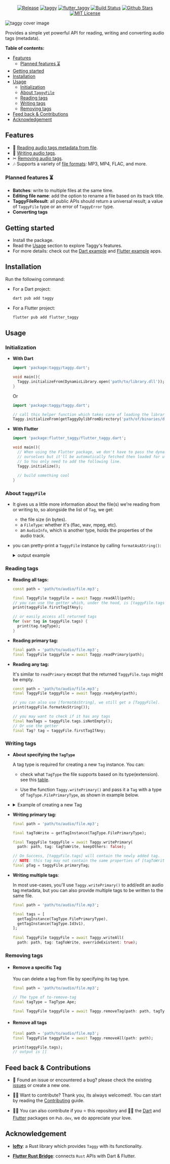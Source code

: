 <div align="center">

<a href="https://github.com/DMouayad/taggy/releases"><img src="https://img.shields.io/github/v/release/DMouayad/taggy?style=flat-square&color=blue" alt="Release"></a>
<a href="https://pub.dartlang.org/packages/taggy"><img alt="taggy" src="https://img.shields.io/pub/v/taggy"></a>
<a href="https://pub.dartlang.org/packages/flutter_taggy"><img alt="flutter_taggy" src="https://img.shields.io/pub/v/flutter_taggy"></a>
<a href="https://github.com/DMouayad/taggy/actions"><img src="https://img.shields.io/github/actions/workflow/status/DMouayad/taggy/.github%2Fworkflows%2Fbuild.yaml" alt="Build Status"></a>
<a href="https://github.com/DMouayad/taggy"><img src="https://img.shields.io/github/stars/DMouayad/taggy.svg?style=flat&logo=github&colorB=deeppink&label=stars" alt="Github Stars"></a>
<a href="https://opensource.org/licenses/MIT"><img src="https://img.shields.io/badge/license-MIT-purple.svg" alt="MIT License"></a>
</div>

![taggy cover image](readme-assets/Taggy%20cover.png)

Provides a simple yet powerful API for reading, writing and converting audio tags (metadata).

**Table of contents:**

<!-- TOC -->
  * [Features](#features)
    * [Planned features ⏳](#planned-features-)
  * [Getting started](#getting-started)
  * [Installation](#installation)
  * [Usage](#usage)
    * [Initialization](#initialization)
    * [About `TaggyFile`](#about-taggyfile)
    * [Reading tags](#reading-tags)
    * [Writing tags](#writing-tags)
    * [Removing tags](#removing-tags)
  * [Feed back & Contributions](#feed-back--contributions)
  * [Acknowledgement](#acknowledgement)
<!-- TOC -->

## Features

- 📖 [Reading audio tags metadata from file](#reading-tags).
- 📝 [Writing audio tags](#writing-tags).
- ✂  [Removing audio tags](#removing-tags).
- 🎶 Supports a variety of [file formats](https://github.com/Serial-ATA/lofty-rs/blob/main/SUPPORTED_FORMATS.md):
  MP3, MP4, FLAC, and more.

### Planned features ⏳

- **Batches**: write to multiple files at the same time.
- **Editing file name**: add the option to rename a file based on its track title.
- **TaggyFileResult**: all public APIs should return a universal result;
  a value of `TaggyFile` type or an error of `TaggyError` type.
- **Converting tags**

## Getting started

- Install the package.
- Read the [Usage](#usage) section to explore Taggy's features.
- For more details: check out the [Dart example](packages/taggy/example/README.md)
  and [Flutter example](packages/flutter_taggy/example/README.md) apps.

## Installation

Run the following command:

- For a Dart project:

    ```bash
    dart pub add taggy
    ```

- For a Flutter project:

  ```bash
  flutter pub add flutter_taggy
  ```

## Usage

### Initialization

- **With Dart**

  ```dart
  import 'package:taggy/taggy.dart';
  
  void main(){
    Taggy.initializeFrom(DynamicLibrary.open('path/to/library.dll'));
  }
  ```
  
  Or
  
  ```dart
  import 'package:taggy/taggy.dart';

  // call this helper function which takes care of loading the library for you.
  Taggy.initializeFrom(getTaggyDylibFromDirectory('path/of/binaries/directory'));
    ```

- **With Flutter**

  ```dart
  import 'package:flutter_taggy/flutter_taggy.dart';
  
  void main(){
    // When using the Flutter package, we don't have to pass the dynamic library 
    // ourselves but it'll be automatically fetched then loaded for us.
    // So You only need to add the following line.
    Taggy.initialize();
    
    // build something cool
  }
  ```

### About `TaggyFile`

- It gives us a little more information about the file(s) we're reading from or writing to, so alongside the list of `Tag`, 
  we get:
  - the file size (in bytes).
  - a `FileType`: whether it's (flac, wav, mpeg, etc).
  - an `AudioInfo`, which is another type, holds the properties of the audio track.
- you can pretty-print a `TaggyFile` instance by calling `formatAsAString()`:

  <details>
  <summary>output example</summary>

  ```
  TaggyFile: {
      size: 12494053 bytes ~ 12.2 MB,
      fileType: FileType.Mpeg
      primaryTagType: TagType.Id3v2,
      tags: {
      count: 1,
      items: 
        [ Tag(
              tagType: Id3v2,
              trackTitle: Fine Line,
              trackArtist: Eminem,
              trackNumber: 9,
              trackTotal: 1,
              discTotal: null,
              discNumber: null,
              album: SHADYXV,
              albumArtist: Various Artists,
              genre: null,
              language: null,
              year: null,
              recordingDate: null,
              originalReleaseDate: null,
              has lyrics: true,
              pictures: {
                count: 1,
                items: [ Picture(
                  picType: PictureType.CoverFront,
                  picData(Bytes): 168312,
                  mimeType: MimeType.Jpeg,
                  width: 1000,
                  height: 1000,
                  colorDepth: 24,
                  numColors: 0,
                  )],
              },
            ),
        ],
      },
      audio: AudioInfo(
      channelMask: 3,
      channels: 2,
      sampleRate: 44100,
      audioBitrate: 321,
      overallBitrate: 326,
      bitDepth: null,
      durationSec: 306,
      ),
  }
  ```

</details>

### Reading tags

- **Reading all tags:**

    ```dart
    const path = 'path/to/audio/file.mp3';

    final TaggyFile taggyFile = await Taggy.readAll(path);
    // you can use the getter which, under the hood, is [taggyFile.tags.firstOrNull]
    print(taggyFile.firstTagIfAny);
  
    // or easily access all returned tags
    for (var tag in taggyFile.tags) {
      print(tag.tagType);
    }
    ```

- **Reading primary tag:**

    ```dart
    final path = 'path/to/audio/file.mp3';
    final TaggyFile taggyFile = await Taggy.readPrimary(path);
    ```


- **Reading any tag:**

  It's similar to `readPrimary` except that the returned `TaggyFile.tags` might be empty.

    ```dart
    const path = 'path/to/audio/file.mp3';
    final TaggyFile taggyFile = await Taggy.readyAny(path);
  
    // you can also use [formatAsString], we still get a [TaggyFile].
    print(taggyFile.formatAsString());
  
    // you may want to check if it has any tags
    final hasTags = taggyFile.tags.isNotEmpty();
    // Or use the getter
    final Tag? tag = taggyFile.firstTagIfAny;
    ```

### Writing tags

- **About specifying the `TagType`**

  A tag type is required for creating a new `Tag` instance.
  You can:

  -  check what `TagType` the file supports based on its type(extension). see this [table](https://github.com/Serial-ATA/lofty-rs/blob/main/SUPPORTED_FORMATS.md).

  -  Use the function `Taggy.writePrimary()`
     and pass it a `Tag` with a type of `TagType.FilePrimaryType`, as shown in example below.


- <details> 

    <summary>Example of creating a new Tag</summary>

    ```dart
    Tag getTagInstance(TagType tagType){
      return Tag(
        tagType: tagType,
        album: 'Some Album',
        trackTitle: 'some Track',
        trackArtist: 'Some Artist',
        trackTotal: 10,
        trackNumber: 1,
        discNumber: 1,
        discTotal: 2,
        year: 2023,
        recordingDate: '1/3/2019',
        language: 'EN',
        pictures: [
          Picture(
            // zeros are used to demonstrate how to provide a picture's data.
            picData: Uint8List.fromList([0, 0, 0, 0]),
            mimeType: MimeType.Jpeg,
            picType: PictureType.CoverFront,
            width: 1000,
            height: 800,
          ),
        ],
      );
    }
    ```

</details>

- **Writing primary tag:**

  ```dart
  final path = 'path/to/audio/file.mp3';

  final tagToWrite = getTagInstance(TagType.FilePrimaryType);

  final TaggyFile taggyFile = await Taggy.writePrimary(
    path: path, tag: tagToWrite, keepOthers: false);

  // On Success, [taggyFile.tags] will contain the newly added tag.
  // NOTE: this tag may not contain the same properties of [tagToWrite].
  final pTag = taggyFile.primaryTag;
  ```

- **Writing multiple tags**:

  In most use-cases, you'll use `Taggy.writePrimary()` to add/edit an audio tag metadata,
  but you can also provide multiple tags to be written to the same file.

  ```dart
  final path = 'path/to/audio/file.mp3';

  final tags = [
    getTagInstance(TagType.FilePrimaryType),
    getTagInstance(TagType.Id3v1),
  ];
      
  final TaggyFile taggyFile = await Taggy.writeAll(
    path: path, tag: tagToWrite, overrideExistent: true);
  ```

### Removing tags

* #### Remove a specific Tag

  You can delete a tag from file by specifying its tag type.

    ```dart
    final path = 'path/to/audio/file.mp3';
  
    // The type of to-remove-tag
    final tagType = TagType.Ape;
    
    final TaggyFile taggyFile = await Taggy.removeTag(path: path, tagType: tagType);
    ``` 

* #### Remove all tags

  ```dart
  final path = 'path/to/audio/file.mp3';
  final TaggyFile taggyFile = await Taggy.removeAll(path: path);
  
  print(taggyFile.tags);
  // output is []
  ``` 

## Feed back & Contributions

- 🐛 Found an issue or encountered a bug? please check the existing [issues](https://github.com/DMouayad/taggy/issues) or create a new one.


- 💪🏻 Want to contribute? Thank you, its always welcomed!. You can start by reading
  the [Contributing](CONTRIBUTING.md) guide.


- 🙏🏻 You can also contribute if you ⭐ this repository and 👍🏻 the [Dart](https://pub.dev/packages/taggy) and
  [Flutter](https://pub.dev/packages/flutter_taggy) packages on `Pub.dev`, we do appreciate your love.

## Acknowledgement

- [**lofty**](https://github.com/Serial-ATA/lofty-rs/): a Rust library which provides `Taggy` with its functionality.

- [**Flutter Rust Bridge**](https://github.com/fzyzcjy/flutter_rust_bridge): connects `Rust` APIs with Dart & Flutter.